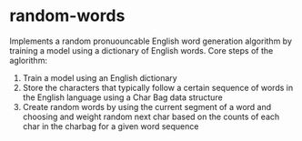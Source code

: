# random-words
Implements a random pronuouncable English word generation algorithm by training a model using a dictionary of English words.
Core steps of the aglorithm:
1. Train a model using an English dictionary
2. Store the characters that typically follow a certain sequence of words in the English language using a Char Bag data structure
3. Create random words by using the current segment of a word and choosing and weight random next char based on the counts of each char in the charbag for a given word sequence

